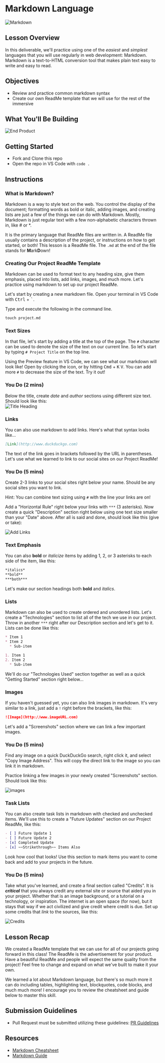 # Markdown Language

![Markdown](https://justyy.com/wp-content/uploads/2016/01/markdown-syntax-language.png)

## Lesson Overview
In this deliverable, we'll practice using one of the *easiest* and *simplest* languages that you will use regularly in web development: Markdown.  Markdown is a text-to-HTML conversion tool that makes plain text easy to write and easy to read. 

## Objectives
  - Review and practice common markdown syntax
  - Create our own ReadMe template that we will use for the rest of the immersive
## What You'll Be Building
![End Product](https://i.imgur.com/Onbj3eC.png)

## Getting Started
  - Fork and Clone this repo
  - Open the repo in VS Code with `code .`

## Instructions

### What is Markdown?
Markdown is a way to style text on the web. You control the display of the document; formatting words as
bold or italic, adding images, and creating lists are just a few of the things we can do with Markdown. Mostly,
Markdown is just regular text with a few non-alphabetic characters thrown in, like # or *.

It is the primary language that ReadMe files are written in.  A ReadMe file usually contains a description of the project, or instructions on how to get started, or both! This lesson is a ReadMe file.  The ` .md ` at the end of the file stands for **M**ark**D**own!
  
### Creating Our Project ReadMe Template
Markdown can be used to format text to any heading size, give them emphasis, placed into lists, add links, images, and much more.  Let's practice using markdown to set up our project ReadMe.

Let's start by creating a new markdown file. Open your terminal in VS Code with <kbd>Ctrl</kbd> + <kbd>`</kbd>.

Type and execute the following in the command line.
```markdown
touch project.md
```

### Text Sizes

In that file, let's start by adding a title at the top of the page. The ` # ` character can be used to denote the size of the text on our current line. So let's start by typing ` # Project Title ` on the top line.

Using the Preview feature in VS Code, we can see what our markdown will look like! Open by clicking the icon, or by hitting <kbd>Cmd</kbd> + <kbd>K</kbd> <kbd>V</kbd>. You can add more ` # ` to decrease the size of the text. Try it out!  

### You Do (2 mins)
Below the title, create *date* and *author* sections using different size text. Should look like this:
<br>
![Title Heading](https://i.imgur.com/xqUr8re.png)

### Links
You can also use markdown to add links.  Here's what that syntax looks like...

```markdown
[Link](http://www.duckduckgo.com)
```
The text of the link goes in brackets followed by the URL in parentheses.  Let's use what we learned to link to our social sites on our Project ReadMe!
### You Do (5 mins)
Create 2-3 links to your social sites right below your name. Should be any social sites you want to link.

Hint: You can combine text sizing using ` # ` with the line your links are on!

Add a "Horizontal Rule" right below your links with ` *** ` (3 asterisks).  Now create a quick "Description" section right below using one text size smaller than your "Date" above. After all is said and done, should look like this (give or take):

![Add Links](https://i.imgur.com/9acxp9f.png)

### Text Emphasis
You can also **bold** or *italicize* items by adding 1, 2, or 3 asterisks to each side of the item, like this:
```markdown
*italics*
**bold**
***both***
```

Let's make our section headings both **bold** and *italics*.
### Lists
Markdown can also be used to create ordered and unordered lists.  Let's create a "Technologies" section to list all of the tech we use in our project. Throw in another ` *** ` right after our Description section and let's get to it.  Lists can be done like this:
```markdown
* Item 1
* Item 2
  * Sub-item

1. Item 1
2. Item 2
  * Sub-item
```
We'll do our "Technologies Used" section together as well as a quick "Getting Started" section right below...

### Images
If you haven't guessed yet, you can also link images in markdown. It's very similar to a link, just add a ` ! ` right before the brackets, like this:
```markdown
![Image](http://www.imageURL.com)
```

Let's add a "Screenshots" section where we can link a few important images.

### You Do (5 mins)
Find any image on a quick DuckDuckGo search, right click it, and select "Copy Image Address". This will copy the direct link to the image so you can link it in markdown.

Practice linking a few images in your newly created "Screenshots" section. Should look like this:

![images](https://i.imgur.com/BRhpJCN.png)

### Task Lists
You can also create task lists in markdown with checked and unchecked items. We'll use this to create a "Future Updates" section on our Project ReadMe, like this:
```markdown
- [ ] Future Update 1
- [ ] Future Update 2
- [x] Completed Update
- [x] ~~Strikethrough~~ Items Also
```
Look how cool that looks! Use this section to mark items you want to come back and add to your projects in the future.

### You Do (5 mins)
Take what you've learned, and create a final section called "Credits".  It is ***critical*** that you always credit any external site or source that aided you in your project. Whether that is an image background, or a tutorial on a technology, or inspiration.  The internet is an open space (for now), but it stays that way if we act civilized and give credit where credit is due.  Set up some credits that *link* to the sources, like this:

![Credits](https://i.imgur.com/j3or5xj.png)

## Lesson Recap
We created a ReadMe template that we can use for all of our projects going forward in this class! The ReadMe is the advertisement for your product.  Have a beautiful ReadMe and people will expect the same quality from the project!  Feel free to change and expand on what we've built to make it your own.

We learned a lot about Markdown language, but there's so much more it can do including tables, highlighting text, blockquotes, code blocks, and much much more! I encourage you to review the cheatsheet and guide below to master this skill.

## Submission Guidelines
- Pull Request must be submitted utilizing these guidelines: [PR Guidelines](https://github.com/SEI-R-11-8/template_pull_request)

## Resources
 - [Markdown Cheatsheet](https://www.markdownguide.org/cheat-sheet/)
 - [Markdown Guide](https://ia.net/writer/support/general/markdown-guide)
